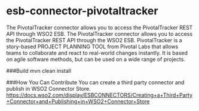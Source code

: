 # esb-connector-pivotaltracker

The PivotalTracker connector allows you to access the PivotalTracker REST API through WSO2 ESB. The PivotalTracker connector allows you to access the PivotalTracker REST API through the WSO2 ESB. PivotalTracker is a story-based PROJECT PLANNING TOOL from Pivotal Labs that allows teams to collaborate and react to real-world changes instantly. It is based on agile software methods, but can be used on a wide range of projects.

###Build
mvn clean install

###How You Can Contribute
You can create a third party connector and publish in WSO2 Connector Store.
https://docs.wso2.com/display/ESBCONNECTORS/Creating+a+Third+Party+Connector+and+Publishing+in+WSO2+Connector+Store
